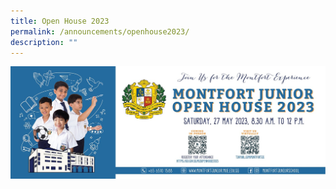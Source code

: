 ```yaml
---
title: Open House 2023
permalink: /announcements/openhouse2023/
description: ""
---
```

![](/images/open%20house%20banner%202023_website.jpeg)